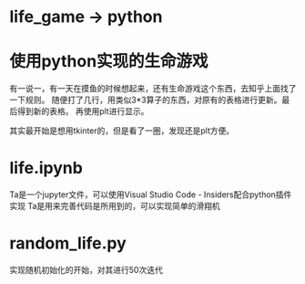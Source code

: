#  life_game -> python
#  使用python实现的生命游戏

有一说一，有一天在摸鱼的时候想起来，还有生命游戏这个东西，去知乎上面找了一下规则。
随便打了几行，用类似3*3算子的东西，对原有的表格进行更新。最后得到新的表格。
再使用plt进行显示。

其实最开始是想用tkinter的，但是看了一圈，发现还是plt方便。

#  life.ipynb
Ta是一个jupyter文件，可以使用Visual Studio Code - Insiders配合python插件实现
Ta是用来完善代码是所用到的，可以实现简单的滑翔机

#  random_life.py
实现随机初始化的开始，对其进行50次迭代
